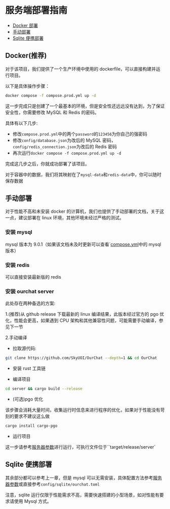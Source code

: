 # 服务端部署指南

- [Docker 部署](#docker推荐)
- [手动部署](#手动部署)
- [Sqlite 便携部署](#sqlite-便携部署)

## Docker(推荐)

对于该项目，我们提供了一个生产环境中使用的 dockerfile，可以直接构建并运行项目。

以下是具体操作步骤：

```bash
docker compose -f compose.prod.yml up -d
```

这一步完成只是创建了一个最基本的环境，但是安全性还远远没有达到，为了保证安全性，你需要修改 MySQL 和 Redis 的密码。

具体有以下几步:

- 修改`compose.prod.yml`中的两个`password`的`123456`为你自己的强密码
- 修改`config/database.json`为改后的 MySQL 密码，`config/redis_connection.json`为改后的 Redis 密码
- 再次运行`docker compose -f compose.prod.yml up -d`

完成这几步之后，你就成功部署了该项目。

对于容器中的数据，我们将其映射在了`mysql-data`和`redis-data`中，你可以随时保存数据

## 手动部署

对于性能不高和未安装 docker 的计算机，我们也提供了手动部署的文档，关于这一点，建议部署在 linux 环境，其他环境未经过严格的测试。

### 安装 mysql

mysql 版本为 9.0.1（如果该文档未及时更新可以查看`[compose.yml](https://github.com/SkyUOI/OurChat/blob/main/compose.yml)中的 mysql 版本）

### 安装 redis

可以直接安装最新版的 redis

### 安装 ourchat server

此处存在两种备选的方案:

1.(推荐)从 github release 下载最新的 linux 编译结果，此版本经过官方的 pgo 优化，性能会更高，如果遇到 CPU 架构和其他兼容性问题，可能需要手动编译，参见下一节

2.手动编译

- 拉取源代码:

```sh
git clone https://github.com/SkyUOI/OurChat --depth=1 && cd OurChat
```

- 安装 rust 工具链

- 编译项目

```sh
cd server && cargo build --release
```

- (可选)pgo 优化

该步骤会消耗大量时间，收集运行时信息来进行程序的优化，如果对于性能没有苛刻的要求不建议这么做

```sh
cargo install cargo-pgo
```

- 运行项目

这一步请参考[服务器参数](../run/server_argv.md)进行运行，可执行文件位于``target/release/server`

## Sqlite 便携部署

其余部分都可以参考上一章，但是 mysql 可以无需安装，具体配置方法参考[服务器参数](../run/server_argv.md)或直接参考`config/sqlite/ourchat.toml`

注意，sqlite 运行仅限于性能需求不高，需要快速搭建的小型场景，如对性能有要求请使用 Mysql 方式。
